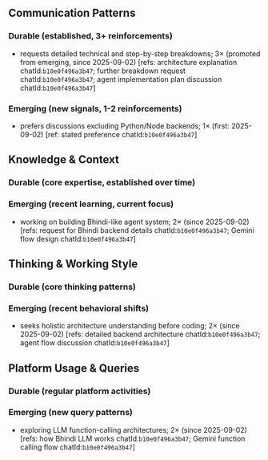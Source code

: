 ## Communication Patterns
### Durable (established, 3+ reinforcements)
- requests detailed technical and step-by-step breakdowns; 3× (promoted from emerging, since 2025-09-02) [refs: architecture explanation chatId:`b10e0f496a3b47`; further breakdown request chatId:`b10e0f496a3b47`; agent implementation plan discussion chatId:`b10e0f496a3b47`]

### Emerging (new signals, 1-2 reinforcements)
- prefers discussions excluding Python/Node backends; 1× (first: 2025-09-02) [ref: stated preference chatId:`b10e0f496a3b47`]

## Knowledge & Context
### Durable (core expertise, established over time)

### Emerging (recent learning, current focus)
- working on building Bhindi-like agent system; 2× (since 2025-09-02) [refs: request for Bhindi backend details chatId:`b10e0f496a3b47`; Gemini flow design chatId:`b10e0f496a3b47`]

## Thinking & Working Style
### Durable (core thinking patterns)

### Emerging (recent behavioral shifts)
- seeks holistic architecture understanding before coding; 2× (since 2025-09-02) [refs: detailed backend architecture chatId:`b10e0f496a3b47`; agent flow discussion chatId:`b10e0f496a3b47`]

## Platform Usage & Queries
### Durable (regular platform activities)

### Emerging (new query patterns)
- exploring LLM function-calling architectures; 2× (since 2025-09-02) [refs: how Bhindi LLM works chatId:`b10e0f496a3b47`; Gemini function calling flow chatId:`b10e0f496a3b47`]
